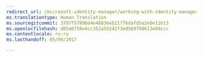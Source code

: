 ```yaml
---
redirect_url: /microsoft-identity-manager/working-with-identity-manager-hybrid-reporting
ms.translationtype: Human Translation
ms.sourcegitcommit: 3797f5789bb4e48836eb21776dafd5a2e0e11613
ms.openlocfilehash: d05a0758e4cc352a55242f3ed56979d613e04ccc
ms.contentlocale: ru-ru
ms.lasthandoff: 05/09/2017

---
```


